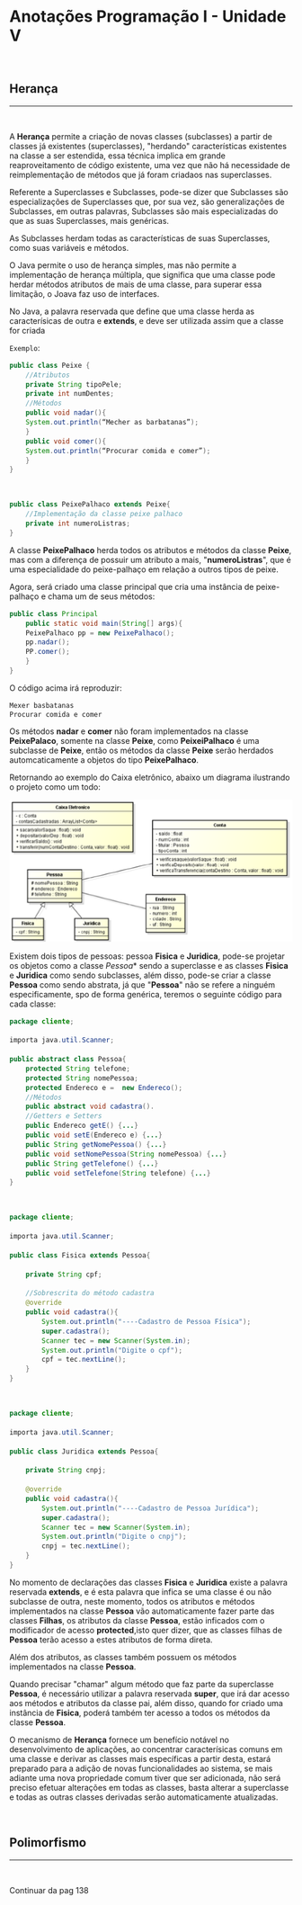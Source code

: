 # **Anotações Programação I - Unidade V**

&nbsp;

## **Herança**

---

&nbsp;

A **Herança** permite a criação de novas classes (subclasses) a partir de classes já existentes (superclasses), "herdando" características existentes na classe a ser estendida, essa técnica implica em grande reaproveitamento de código existente, uma vez que não há necessidade de reimplementação de métodos que já foram criadaos nas superclasses.

Referente a Superclasses e Subclasses, pode-se dizer que Subclasses são especializações de Superclasses que, por sua vez, são generalizações de Subclasses, em outras palavras, Subclasses são mais especializadas do que as suas Superclasses, mais genéricas.

As Subclasses herdam todas as características de suas Superclasses, como suas variáveis e métodos.

O Java permite o uso de herança simples, mas não permite a implementação de herança múltipla, que significa que uma classe pode herdar métodos atributos de mais de uma classe, para superar essa limitação, o Joava faz uso de interfaces.

No Java, a palavra reservada que define que uma classe herda as caracterísicas de outra e **extends**, e deve ser utilizada assim que a classe for criada

``Exemplo``:

~~~~Java
public class Peixe {
    //Atributos
    private String tipoPele;
    private int numDentes;
    //Métodos
    public void nadar(){
    System.out.println(“Mecher as barbatanas”);
    }
    public void comer(){
    System.out.println(“Procurar comida e comer”);
    }
}
~~~~

&nbsp;

~~~~Java
public class PeixePalhaco extends Peixe{
    //Implementação da classe peixe palhaco
    private int numeroListras;
}
~~~~

A classe **PeixePalhaco** herda todos os atributos e métodos da classe **Peixe**, mas com a diferença de possuir um atributo a mais, "**numeroListras**", que é uma especialidade do peixe-palhaço em relação a outros tipos de peixe.

Agora, será criado uma classe principal que cria uma instância de peixe-palhaço e chama um de seus métodos:

~~~~Java
public class Principal
    public static void main(String[] args){
    PeixePalhaco pp = new PeixePalhaco();
    pp.nadar();
    PP.comer();
    }
}
~~~~

O código acima irá reproduzir:

    Mexer basbatanas
    Procurar comida e comer

Os métodos **nadar** e **comer** não foram implementados na classe **PeixePalaco**, somente na classe **Peixe**, como **PeixeiPalhaco** é uma subclasse de **Peixe**, então os métodos da classe **Peixe** serão herdados automcaticamente a objetos do tipo **PeixePalhaco**.

Retornando ao exemplo do Caixa eletrônico, abaixo um diagrama ilustrando o projeto como um todo:

<img src = "Imagens/Heranca.png">

Existem dois tipos de pessoas: pessoa **Fisica** e **Juridica**, pode-se projetar os objetos como a classe *Pessoa** sendo a superclasse e as classes **Fisica** e **Juridica** como sendo subclasses, além disso, pode-se criar a classe **Pessoa** como sendo abstrata, já que "**Pessoa**" não se refere a ninguém especificamente, spo de forma genérica, teremos o seguinte código para cada classe:

~~~~Java
package cliente;

importa java.util.Scanner;

public abstract class Pessoa{
    protected String telefone;
    protected String nomePessoa;
    protected Endereco e =  new Endereco();
    //Métodos
    public abstract void cadastra().
    //Getters e Setters
    public Endereco getE() {...}
    public void setE(Endereco e) {...}
    public String getNomePessoa() {...}
    public void setNomePessoa(String nomePessoa) {...}
    public String getTelefone() {...}
    public void setTelefone(String telefone) {...}
}
~~~~

&nbsp;

~~~~Java
package cliente;

importa java.util.Scanner;

public class Fisica extends Pessoa{

    private String cpf;

    //Sobrescrita do método cadastra
    @override
    public void cadastra(){
        System.out.println("----Cadastro de Pessoa Física");
        super.cadastra();
        Scanner tec = new Scanner(System.in);
        System.out.println("Digite o cpf");
        cpf = tec.nextLine();
    }
}
~~~~

&nbsp;

~~~~Java
package cliente;

importa java.util.Scanner;

public class Juridica extends Pessoa{

    private String cnpj;

    @override
    public void cadastra(){
        System.out.println("----Cadastro de Pessoa Jurídica");
        super.cadastra();
        Scanner tec = new Scanner(System.in);
        System.out.println("Digite o cnpj");
        cnpj = tec.nextLine();
    }
}
~~~~

No momento de declarações das classes **Fisica** e **Juridica** existe a palavra reservada **extends**, e é esta palavra que infica se uma classe é ou não subclasse de outra, neste momento, todos os atributos e métodos implementados na classe **Pessoa** vão automaticamente fazer parte das classes **Filhas**, os atributos da classe **Pessoa**, estão inficados com o modificador de acesso **protected**,isto quer dizer, que as classes filhas de **Pessoa** terão acesso a estes atributos de forma direta.

Além dos atributos, as classes também possuem os métodos implementados na classe **Pessoa**.

Quando precisar "chamar" algum método que faz parte da superclasse **Pessoa**, é necessário utilizar a palavra reservada **super**, que irá dar acesso aos métodos e atributos da classe pai, além disso, quando for criado uma instância de **Fisica**, poderá também ter acesso a todos os métodos da classe **Pessoa**.

O mecanismo de **Herança** fornece um benefício notável no desenvolvimento de aplicações, ao concentrar caracterísicas comuns em uma classe e derivar as classes mais específicas a partir desta, estará preparado para a adição de novas funcionalidades ao sistema, se mais adiante uma nova propriedade comum tiver que ser adicionada, não será preciso efetuar alterações em todas as classes, basta alterar a superclasse e todas as outras classes derivadas serão automaticamente atualizadas.

&nbsp;

## **Polimorfismo**

---

&nbsp;

Continuar da pag 138